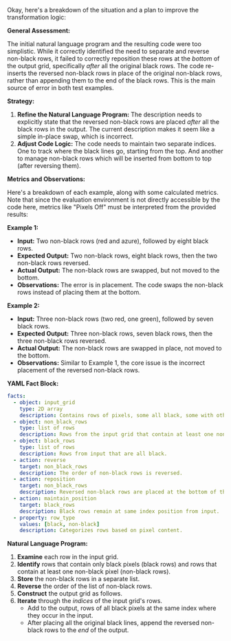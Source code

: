 Okay, here's a breakdown of the situation and a plan to improve the transformation logic:

**General Assessment:**

The initial natural language program and the resulting code were too simplistic. While it correctly identified the need to separate and reverse non-black rows, it failed to correctly reposition these rows at the *bottom* of the output grid, specifically *after* all the original black rows. The code re-inserts the reversed non-black rows in place of the original non-black rows, rather than appending them to the end of the black rows. This is the main source of error in both test examples.

**Strategy:**

1.  **Refine the Natural Language Program:** The description needs to explicitly state that the reversed non-black rows are placed *after* all the black rows in the output. The current description makes it seem like a simple in-place swap, which is incorrect.
2.  **Adjust Code Logic:** The code needs to maintain two separate indices. One to track where the black lines go, starting from the top. And another to manage non-black rows which will be inserted from bottom to top (after reversing them).

**Metrics and Observations:**

Here's a breakdown of each example, along with some calculated metrics. Note that since the evaluation environment is not directly accessible by the code here, metrics like "Pixels Off" must be interpreted from the provided results:

**Example 1:**

*   **Input:** Two non-black rows (red and azure), followed by eight black rows.
*   **Expected Output:** Two non-black rows, eight black rows, then the two non-black rows reversed.
*   **Actual Output:** The non-black rows are swapped, but not moved to the bottom.
*   **Observations:** The error is in placement. The code swaps the non-black rows instead of placing them at the bottom.

**Example 2:**

*   **Input:** Three non-black rows (two red, one green), followed by seven black rows.
*   **Expected Output:** Three non-black rows, seven black rows, then the three non-black rows reversed.
*   **Actual Output:** The non-black rows are swapped in place, not moved to the bottom.
*   **Observations:** Similar to Example 1, the core issue is the incorrect placement of the reversed non-black rows.

**YAML Fact Block:**


```yaml
facts:
  - object: input_grid
    type: 2D array
    description: Contains rows of pixels, some all black, some with other colors.
  - object: non_black_rows
    type: list of rows
    description: Rows from the input grid that contain at least one non-black pixel.
  - object: black_rows
    type: list of rows
    description: Rows from input that are all black.
  - action: reverse
    target: non_black_rows
    description: The order of non-black rows is reversed.
  - action: reposition
    target: non_black_rows
    description: Reversed non-black rows are placed at the bottom of the output grid.
  - action: maintain_position
    target: black_rows
    description: Black rows remain at same index position from input.
  - property: row_type
    values: [black, non-black]
    description: Categorizes rows based on pixel content.
```


**Natural Language Program:**

1.  **Examine** each row in the input grid.
2.  **Identify** rows that contain only black pixels (black rows) and rows that contain at least one non-black pixel (non-black rows).
3.  **Store** the non-black rows in a separate list.
4.  **Reverse** the order of the list of non-black rows.
5.  **Construct** the output grid as follows.
6.  **Iterate** through the *indices* of the input grid's rows.
    - Add to the output, rows of all black pixels at the same index where they occur in the input.
    - After placing all the original black lines, append the reversed non-black rows to the *end* of the output.

